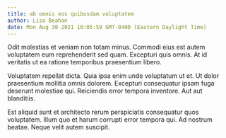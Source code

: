 ```yaml
---
title: ab omnis eos quibusdam voluptatem
author: Lisa Beahan
date: Mon Aug 30 2021 10:05:59 GMT-0400 (Eastern Daylight Time)
---
```

Odit molestias et veniam non totam minus. Commodi eius est autem voluptatem eum reprehenderit sed quam. Excepturi quis omnis. At id veritatis ut ea ratione temporibus praesentium libero.

 Voluptatem repellat dicta. Quia ipsa enim unde voluptatum ut et. Ut dolor praesentium mollitia omnis dolorem. Excepturi consequatur ipsam fuga deserunt molestiae qui. Reiciendis error tempora inventore. Aut aut blanditiis.

 Est aliquid sunt et architecto rerum perspiciatis consequatur quos voluptatem. Illum quo et harum corrupti error tempora qui. Ad nostrum beatae. Neque velit autem suscipit.
